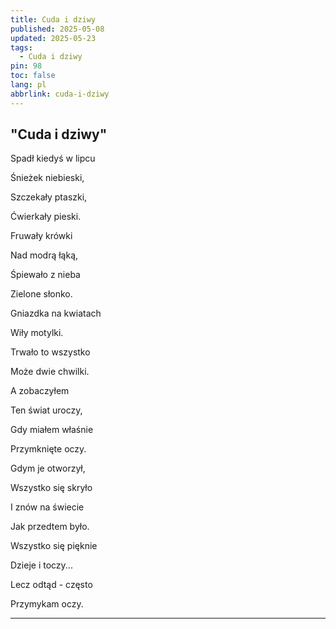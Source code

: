 ```yaml
---
title: Cuda i dziwy
published: 2025-05-08
updated: 2025-05-23
tags:
  - Cuda i dziwy
pin: 98
toc: false
lang: pl
abbrlink: cuda-i-dziwy
---
```



## "Cuda i dziwy"



Spadł kiedyś w lipcu

Śnieżek niebieski,

Szczekały ptaszki,

Ćwierkały pieski.

Fruwały krówki

Nad modrą łąką,

Śpiewało z nieba

Zielone słonko.

Gniazdka na kwiatach

Wiły motylki.

Trwało to wszystko

Może dwie chwilki.

A zobaczyłem

Ten świat uroczy,

Gdy miałem właśnie

Przymknięte oczy.

Gdym je otworzył,

Wszystko się skryło

I znów na świecie

Jak przedtem było.

Wszystko się pięknie

Dzieje i toczy...

Lecz odtąd - często

Przymykam oczy.

---
